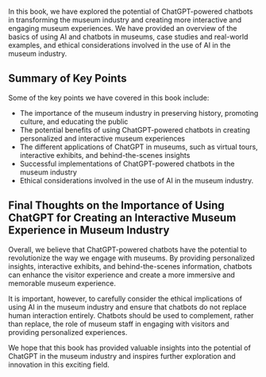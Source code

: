 
In this book, we have explored the potential of ChatGPT-powered chatbots in transforming the museum industry and creating more interactive and engaging museum experiences. We have provided an overview of the basics of using AI and chatbots in museums, case studies and real-world examples, and ethical considerations involved in the use of AI in the museum industry.

Summary of Key Points
---------------------

Some of the key points we have covered in this book include:

* The importance of the museum industry in preserving history, promoting culture, and educating the public
* The potential benefits of using ChatGPT-powered chatbots in creating personalized and interactive museum experiences
* The different applications of ChatGPT in museums, such as virtual tours, interactive exhibits, and behind-the-scenes insights
* Successful implementations of ChatGPT-powered chatbots in the museum industry
* Ethical considerations involved in the use of AI in the museum industry.

Final Thoughts on the Importance of Using ChatGPT for Creating an Interactive Museum Experience in Museum Industry
------------------------------------------------------------------------------------------------------------------

Overall, we believe that ChatGPT-powered chatbots have the potential to revolutionize the way we engage with museums. By providing personalized insights, interactive exhibits, and behind-the-scenes information, chatbots can enhance the visitor experience and create a more immersive and memorable museum experience.

It is important, however, to carefully consider the ethical implications of using AI in the museum industry and ensure that chatbots do not replace human interaction entirely. Chatbots should be used to complement, rather than replace, the role of museum staff in engaging with visitors and providing personalized experiences.

We hope that this book has provided valuable insights into the potential of ChatGPT in the museum industry and inspires further exploration and innovation in this exciting field.